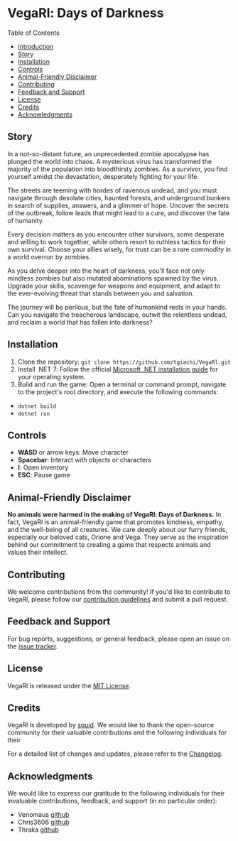 # VegaRl: Days of Darkness

Table of Contents
- [Introduction](#vegarl-days-of-darkness)
- [Story](#story)
- [Installation](#installation)
- [Controls](#controls)
- [Animal-Friendly Disclaimer](#animal-friendly-disclaimer)
- [Contributing](#contributing)
- [Feedback and Support](#feedback-and-support)
- [License](#license)
- [Credits](#credits)
- [Acknowledgments](#acknowledgments)

## Story

In a not-so-distant future, an unprecedented zombie apocalypse has plunged the world into chaos. A mysterious virus has transformed the majority of the population into bloodthirsty zombies. As a survivor, you find yourself amidst the devastation, desperately fighting for your life.

The streets are teeming with hordes of ravenous undead, and you must navigate through desolate cities, haunted forests, and underground bunkers in search of supplies, answers, and a glimmer of hope. Uncover the secrets of the outbreak, follow leads that might lead to a cure, and discover the fate of humanity.

Every decision matters as you encounter other survivors, some desperate and willing to work together, while others resort to ruthless tactics for their own survival. Choose your allies wisely, for trust can be a rare commodity in a world overrun by zombies.

As you delve deeper into the heart of darkness, you'll face not only mindless zombies but also mutated abominations spawned by the virus. Upgrade your skills, scavenge for weapons and equipment, and adapt to the ever-evolving threat that stands between you and salvation.

The journey will be perilous, but the fate of humankind rests in your hands. Can you navigate the treacherous landscape, outwit the relentless undead, and reclaim a world that has fallen into darkness?

## Installation

1. Clone the repository: `git clone https://github.com/tgiachi/VegaRl.git`
2. Install .NET 7: Follow the official [Microsoft .NET installation guide](https://dotnet.microsoft.com/download/dotnet/7.0) for your operating system.
3. Build and run the game: Open a terminal or command prompt, navigate to the project's root directory, and execute the following commands:
  - `dotnet build`
  - `dotnet run`

## Controls

- **WASD** or arrow keys: Move character
- **Spacebar**: Interact with objects or characters
- **I**: Open inventory
- **ESC**: Pause game

## Animal-Friendly Disclaimer

**No animals were harmed in the making of VegaRl: Days of Darkness.** In fact, VegaRl is an animal-friendly game that promotes kindness, empathy, and the well-being of all creatures. We care deeply about our furry friends, especially our beloved cats, Orione and Vega. They serve as the inspiration behind our commitment to creating a game that respects animals and values their intellect.

## Contributing

We welcome contributions from the community! If you'd like to contribute to VegaRl, please follow our [contribution guidelines](CONTRIBUTING.md) and submit a pull request.

## Feedback and Support

For bug reports, suggestions, or general feedback, please open an issue on the [issue tracker](https://github.com/tgiachi/VegaRl/issues).

## License

VegaRl is released under the [MIT License](LICENSE).

## Credits

VegaRl is developed by [squid](https://github.com/tgiachi). We would like to thank the open-source community for their valuable contributions and the following individuals for their

For a detailed list of changes and updates, please refer to the [Changelog](CHANGELOG.md).
## Acknowledgments

We would like to express our gratitude to the following individuals for their invaluable contributions, feedback, and support (in no particular order):

- Venomaus [github](https://github.com/Ven0maus)
- Chris3606 [github](https://github.com/Chris3606)
- Thraka [github](https://github.com/Thraka)
